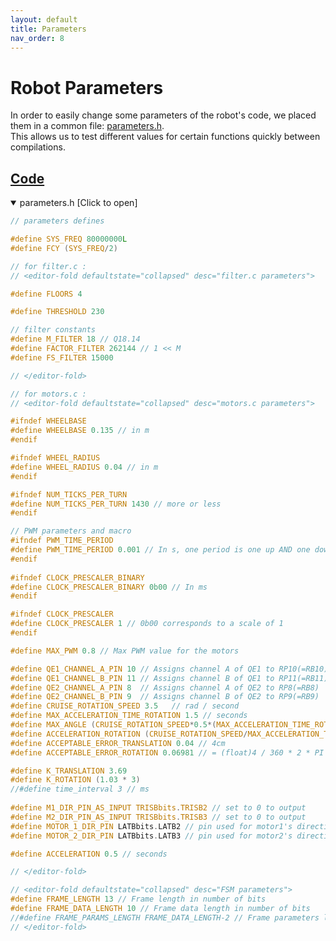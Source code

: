```yaml
---
layout: default
title: Parameters
nav_order: 8
---
```


# Robot Parameters
In order to easily change some parameters of the robot's code, we placed them in a common file: [parameters.h](https://github.com/DemonicTricycle/DemonicTricycle-ELECH309/blob/main/src/parameters.h).  
This allows us to test different values for certain functions quickly between compilations.

## [Code](https://github.com/DemonicTricycle/DemonicTricycle-ELECH309/blob/main/src/parameters.h)

<details open markdown="block">
  <summary>
  parameters.h [Click to open]
  </summary>

```c
// parameters defines

#define SYS_FREQ 80000000L
#define FCY (SYS_FREQ/2)

// for filter.c :
// <editor-fold defaultstate="collapsed" desc="filter.c parameters">

#define FLOORS 4

#define THRESHOLD 230

// filter constants
#define M_FILTER 18 // Q18.14
#define FACTOR_FILTER 262144 // 1 << M
#define FS_FILTER 15000

// </editor-fold>

// for motors.c :
// <editor-fold defaultstate="collapsed" desc="motors.c parameters">

#ifndef WHEELBASE
#define WHEELBASE 0.135 // in m
#endif

#ifndef WHEEL_RADIUS
#define WHEEL_RADIUS 0.04 // in m
#endif

#ifndef NUM_TICKS_PER_TURN
#define NUM_TICKS_PER_TURN 1430 // more or less
#endif

// PWM parameters and macro
#ifndef PWM_TIME_PERIOD
#define PWM_TIME_PERIOD 0.001 // In s, one period is one up AND one down, not just one 'hill' up
#endif
  
#ifndef CLOCK_PRESCALER_BINARY
#define CLOCK_PRESCALER_BINARY 0b00 // In ms
#endif

#ifndef CLOCK_PRESCALER
#define CLOCK_PRESCALER 1 // 0b00 corresponds to a scale of 1
#endif

#define MAX_PWM 0.8 // Max PWM value for the motors

#define QE1_CHANNEL_A_PIN 10 // Assigns channel A of QE1 to RP10(=RB10)
#define QE1_CHANNEL_B_PIN 11 // Assigns channel B of QE1 to RP11(=RB11)
#define QE2_CHANNEL_A_PIN 8  // Assigns channel A of QE2 to RP8(=RB8)
#define QE2_CHANNEL_B_PIN 9  // Assigns channel B of QE2 to RP9(=RB9)
#define CRUISE_ROTATION_SPEED 3.5   // rad / second
#define MAX_ACCELERATION_TIME_ROTATION 1.5 // seconds
#define MAX_ANGLE (CRUISE_ROTATION_SPEED*0.5*(MAX_ACCELERATION_TIME_ROTATION*2))
#define ACCELERATION_ROTATION (CRUISE_ROTATION_SPEED/MAX_ACCELERATION_TIME_ROTATION)
#define ACCEPTABLE_ERROR_TRANSLATION 0.04 // 4cm
#define ACCEPTABLE_ERROR_ROTATION 0.06981 // = (float)4 / 360 * 2 * PI

#define K_TRANSLATION 3.69
#define K_ROTATION (1.03 * 3)
//#define time_interval 3 // ms
  
#define M1_DIR_PIN_AS_INPUT TRISBbits.TRISB2 // set to 0 to output
#define M2_DIR_PIN_AS_INPUT TRISBbits.TRISB3 // set to 0 to output
#define MOTOR_1_DIR_PIN LATBbits.LATB2 // pin used for motor1's direction
#define MOTOR_2_DIR_PIN LATBbits.LATB3 // pin used for motor2's direction

#define ACCELERATION 0.5 // seconds

// </editor-fold>

// <editor-fold defaultstate="collapsed" desc="FSM parameters">
#define FRAME_LENGTH 13 // Frame length in number of bits
#define FRAME_DATA_LENGTH 10 // Frame data length in number of bits
//#define FRAME_PARAMS_LENGTH FRAME_DATA_LENGTH-2 // Frame parameters length in number of bits
// </editor-fold>

```

</details>

